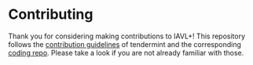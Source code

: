 # Contributing

Thank you for considering making contributions to IAVL+! 
This repository follows the [contribution guidelines] of tendermint and the corresponding [coding repo]. 
Please take a look if you are not already familiar with those.

[contribution guidelines]: https://github.com/gracenoah/tendermint/blob/master/CONTRIBUTING.md
[coding repo]: https://github.com/tendermint/coding
